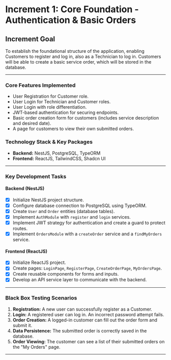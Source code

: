 # Increment 1: Core Foundation - Authentication & Basic Orders

## Increment Goal

To establish the foundational structure of the application, enabling Customers to register and log in, also as a Technician to log in. Customers will be able to create a basic service order, which will be stored in the database.

---

### Core Features Implemented

- User Registration for Customer role.
- User Login for Technician and Customer roles.
- User Login with role differentiation.
- JWT-based authentication for securing endpoints.
- Basic order creation form for customers (includes service description and desired date).
- A page for customers to view their own submitted orders.

### Technology Stack & Key Packages

- **Backend:** NestJS, PostgreSQL, TypeORM
- **Frontend:** ReactJS, TailwindCSS, Shadcn UI

---

### Key Development Tasks

#### Backend (NestJS)

- [x] Initialize NestJS project structure.
- [x] Configure database connection to PostgreSQL using TypeORM.
- [x] Create `User` and `Order` entities (database tables).
- [x] Implement `AuthModule` with `register` and `login` services.
- [x] Implement JWT strategy for authentication and create a guard to protect routes.
- [x] Implement `OrdersModule` with a `createOrder` service and a `findMyOrders` service.

#### Frontend (ReactJS)

- [x] Initialize ReactJS project.
- [x] Create pages: `LoginPage`, `RegisterPage`, `CreateOrderPage`, `MyOrdersPage`.
- [x] Create reusable components for forms and inputs.
- [x] Develop an API service layer to communicate with the backend.

---

### Black Box Testing Scenarios

1. **Registration:** A new user can successfully register as a Customer.
2. **Login:** A registered user can log in. An incorrect password attempt fails.
3. **Order Creation:** A logged-in customer can fill out the order form and submit it.
4. **Data Persistence:** The submitted order is correctly saved in the database.
5. **Order Viewing:** The customer can see a list of their submitted orders on the "My Orders" page.

---
